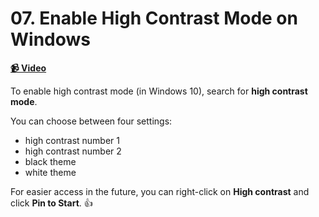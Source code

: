  # 07. Enable High Contrast Mode on Windows

**[📹 Video](https://egghead.io/lessons/microsoft-enable-high-contrast-mode-on-windows)**


To enable high contrast mode (in Windows 10), search for **high contrast mode**.

You can choose between four settings:
- high contrast number 1
- high contrast number 2
- black theme
- white theme

For easier access in the future, you can right-click on **High contrast** and click **Pin to Start**. 👍
